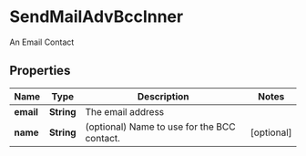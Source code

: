 

# SendMailAdvBccInner

An Email Contact

## Properties

| Name | Type | Description | Notes |
|------------ | ------------- | ------------- | -------------|
|**email** | **String** | The email address |  |
|**name** | **String** | (optional) Name to use for the BCC contact. |  [optional] |



